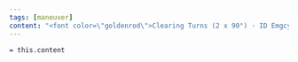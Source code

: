 ```yaml
---
tags: [maneuver]
content: "<font color=\"goldenrod\">Clearing Turns (2 x 90°) · ID Emgcy Field · Mixture Rich · Carb Heat On (If Below Green)</font>"
---
```

`= this.content`
